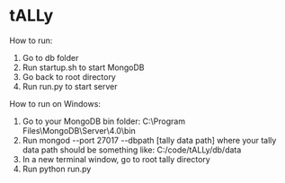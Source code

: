# tALLy

How to run:  
1. Go to db folder
2. Run startup.sh to start MongoDB
3. Go back to root directory
4. Run run.py to start server

How to run on Windows:
1. Go to your MongoDB bin folder: C:\Program Files\MongoDB\Server\4.0\bin
2. Run mongod --port 27017 --dbpath [tally data path]
where your tally data path should be something like: C:/code/tALLy/db/data
3. In a new terminal window, go to root tally directory
4. Run python run.py